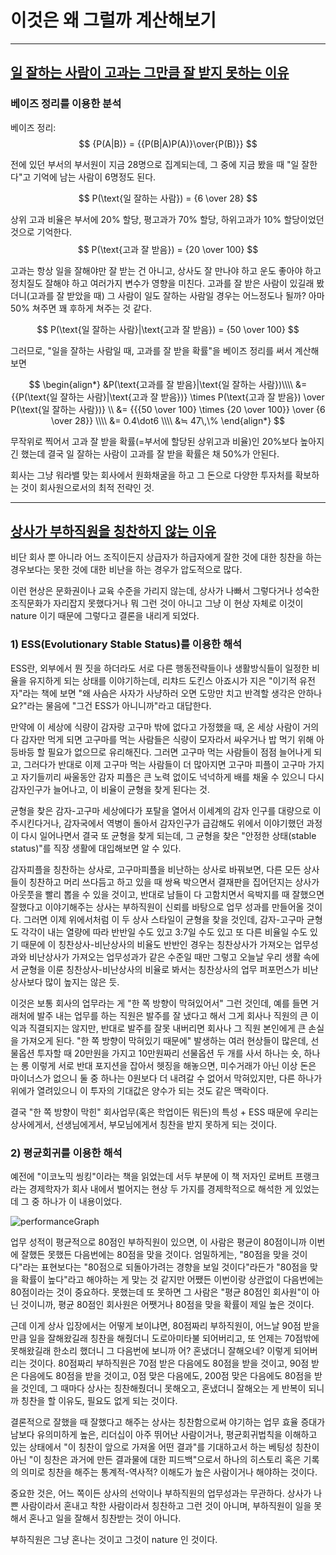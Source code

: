 # 이것은 왜 그럴까 계산해보기

------

## **<u>일 잘하는 사람이 고과는 그만큼 잘 받지 못하는 이유</u>**

### 베이즈 정리를 이용한 분석

베이즈 정리: 
$$
{P(A|B)} = {{P(B|A)P(A)}\over{P(B)}}
$$

전에 있던 부서의 부서원이 지금 28명으로 집계되는데, 그 중에 지금 봤을 때 "일 잘한다"고 기억에 남는 사람이 6명정도 된다.

$$
P(\text{일 잘하는 사람}) = {6 \over 28}
$$

상위 고과 비율은 부서에 20% 할당, 평고과가 70% 할당, 하위고과가 10% 할당이었던 것으로 기억한다.
$$
P(\text{고과 잘 받음}) = {20 \over 100}
$$

고과는 항상 일을 잘해야만 잘 받는 건 아니고, 상사도 잘 만나야 하고 운도 좋아야 하고 정치질도 잘해야 하고 여러가지 변수가 영향을 미친다. 고과를 잘 받은 사람이 있길래 봤더니(고과를 잘 받았을 때) 그 사람이 일도 잘하는 사람일 경우는 어느정도나 될까? 아마 50% 쳐주면 꽤 후하게 쳐주는 것 같다.

$$
P(\text{일 잘하는 사람}|\text{고과 잘 받음}) = {50 \over 100}
$$

그러므로, "일을 잘하는 사람일 때, 고과를 잘 받을 확률"을 베이즈 정리를 써서 계산해보면

$$
\begin{align*}
&P(\text{고과를 잘 받음}|\text{일 잘하는 사람})\\\\ &= {{P(\text{일 잘하는 사람}|\text{고과 잘 받음})} \times P(\text{고과 잘 받음}) \over P(\text{일 잘하는 사람})} \\
&= {{{50 \over 100} \times {20 \over 100}} \over {6 \over 28}} \\\\
&= 0.4\dot6 \\\\
&≒ 47\,\% 
\end{align*}
$$

무작위로 찍어서 고과 잘 받을 확률(=부서에 할당된 상위고과 비율)인 20%보다 높아지긴 했는데 결국 일 잘하는 사람이 고과를 잘 받을 확률은 채 50%가 안된다. 

회사는 그냥 워라밸 맞는 회사에서 원화채굴을 하고 그 돈으로 다양한 투자처를 확보하는 것이 회사원으로서의 최적 전략인 것.

------

## **<u>상사가 부하직원을 칭찬하지 않는 이유</u>**

비단 회사 뿐 아니라 어느 조직이든지 상급자가 하급자에게 잘한 것에 대한 칭찬을 하는 경우보다는 못한 것에 대한 비난을 하는 경우가 압도적으로 많다.

이런 현상은 문화권이나 교육 수준을 가리지 않는데, 상사가 나빠서 그렇다거나 성숙한 조직문화가 자리잡지 못했다거나 뭐 그런 것이 아니고 그냥 이 현상 자체로 이것이 nature 이기 때문에 그렇다고 결론을 내리게 되었다.

### 1) ESS(Evolutionary Stable Status)를 이용한 해석

ESS란, 외부에서 뭔 짓을 하더라도 서로 다른 행동전략들이나 생활방식들이 일정한 비율을 유지하게 되는 상태를 이야기하는데, 리챠드 도킨스 아죠시가 지은 "이기적 유전자"라는 책에 보면 "왜 사슴은 사자가 사냥하러 오면 도망만 치고 반격할 생각은 안하나요?"라는 물음에 "그건 ESS가 아니니까"라고 대답한다.

만약에 이 세상에 식량이 감자랑 고구마 밖에 없다고 가정했을 때, 온 세상 사람이 거의 다 감자만 먹게 되면 고구마를 먹는 사람들은 식량이 모자라서 싸우거나 밥 먹기 위해 아등바등 할 필요가 없으므로 유리해진다. 그러면 고구마 먹는 사람들이 점점 늘어나게 되고, 그러다가 반대로 이제 고구마 먹는 사람들이 더 많아지면 고구마 피플이 고구마 가지고 자기들끼리 싸울동안 감자 피플은 큰 노력 없이도 넉넉하게 배를 채울 수 있으니 다시 감자인구가 늘어나고, 이 비율이 균형을 찾게 된다는 것.

균형을 찾은 감자-고구마 세상에다가 포탈을 열어서 이세계의 감자 인구를 대량으로 이주시킨다거나, 감자국에서 역병이 돌아서 감자인구가 급감해도 위에서 이야기했던 과정이 다시 일어나면서 결국 또 균형을 찾게 되는데, 그 균형을 찾은 "안정한 상태(stable status)"를 직장 생활에 대입해보면 알 수 있다.

감자피플을 칭찬하는 상사로, 고구마피플을 비난하는 상사로 바꿔보면, 다른 모든 상사들이 칭찬하고 머리 쓰다듬고 하고 있을 때 쌍욕 박으면서 결재판을 집어던지는 상사가 아웃풋을 빨리 뽑을 수 있을 것이고, 반대로 남들이 다 고함치면서 윽박지를 때 잘했으면 잘했다고 이야기해주는 상사는 부하직원이 신뢰를 바탕으로 업무 성과를 만들어올 것이다. 그러면 이제 위에서처럼 이 두 상사 스타일이 균형을 찾을 것인데, 감자-고구마 균형도 각각이 내는 열량에 따라 반반일 수도 있고 3:7일 수도 있고 또 다른 비율일 수도 있기 때문에 이 칭찬상사-비난상사의 비율도 반반인 경우는 칭찬상사가 가져오는 업무성과와 비난상사가 가져오는 업무성과가 같은 수준일 때만 그렇고 오늘날 우리 생활 속에서 균형을 이룬 칭찬상사-비난상사의 비율로 봐서는 칭찬상사의 업무 퍼포먼스가 비난상사보다 많이 높지는 않은 듯.

이것은 보통 회사의 업무라는 게 "한 쪽 방향이 막혀있어서" 그런 것인데, 예를 들면 거래처에 발주 내는 업무를 하는 직원은 발주를 잘 냈다고 해서 그게 회사나 직원의 큰 이익과 직결되지는 않지만, 반대로 발주를 잘못 내버리면 회사나 그 직원 본인에게 큰 손실을 가져오게 된다. "한 쪽 방향이 막혀있기 때문에" 발생하는 여러 현상들이 많은데, 선물옵션 투자할 때 20만원을 가지고 10만원짜리 선물옵션 두 개를 사서 하나는 숏, 하나는 롱 이렇게 서로 반대 포지션을 잡아서 헷징을 해놓으면, 미수거래가 아닌 이상 돈은 마이너스가 없으니 둘 중 하나는 0원보다 더 내려갈 수 없어서 막혀있지만, 다른 하나가 위에가 열려있으니 이 투자의 기대값은 양수가 되는 것도 같은 맥락이다.

결국 "한 쪽 방향이 막힌" 회사업무(혹은 학업이든 뭐든)의 특성 + ESS 때문에 우리는 상사에게서, 선생님에게서, 부모님에게서 칭찬을 받지 못하게 되는 것이다.

### 2) 평균회귀를 이용한 해석

예전에 "이코노믹 씽킹"이라는 책을 읽었는데 서두 부분에 이 책 저자인 로버트 프랭크라는 경제학자가 회사 내에서 벌어지는 현상 두 가지를 경제학적으로 해석한 게 있었는데 그 중 하나가 이 내용이었다.

![performanceGraph](images/performanceGraph.png)

업무 성적이 평균적으로 80점인 부하직원이 있으면, 이 사람은 평균이 80점이니까 이번에 잘했든 못했든 다음번에는 80점을 맞을 것이다. 엄밀하게는, "80점을 맞을 것이다"라는 표현보다는 "80점으로 되돌아가려는 경향을 보일 것이다"라든가 "80점을 맞을 확률이 높다"라고 해야하는 게 맞는 것 같지만 어쨌든 이번이랑 상관없이 다음번에는 80점이라는 것이 중요하다. 못했는데 또 못하면 그 사람은 "평균 80점인 회사원"이 아닌 것이니까, 평균 80점인 회사원은 어쨋거나 80점을 맞을 확률이 제일 높은 것이다.

근데 이게 상사 입장에서는 어떻게 보이냐면, 80점짜리 부하직원이, 어느날 90점 받을 만큼 일을 잘해왔길래 칭찬을 해줬더니 도로아미타불 되어버리고, 또 언제는 70점밖에 못해왔길래 한소리 했더니 그 다음번에 보니까 어? 혼냈더니 잘해오네? 이렇게 되어버리는 것이다. 80점짜리 부하직원은 70점 받은 다음에도 80점을 받을 것이고, 90점 받은 다음에도 80점을 받을 것이고, 0점 맞은 다음에도, 200점 맞은 다음에도 80점을 받을 것인데, 그 때마다 상사는 칭찬해줬더니 못해오고, 혼냈더니 잘해오는 게 반복이 되니까 칭찬을 할 이유도, 필요도 없게 되는 것이다.

결론적으로 잘했을 때 잘했다고 해주는 상사는 칭찬함으로써 야기하는 업무 효율 증대가 남보다 유의미하게 높은, 리더십이 아주 뛰어난 사람이거나, 평균회귀법칙을 이해하고 있는 상태에서 "이 칭찬이 앞으로 가져올 어떤 결과"를 기대하고서 하는 베팅성 칭찬이 아닌 "이 칭찬은 과거에 만든 결과물에 대한 피드백"으로서 하나의 히스토리 혹은 기록의 의미로 칭찬을 해주는 통계적-역사적? 이해도가 높은 사람이거나 해야하는 것이다.

중요한 것은, 어느 쪽이든 상사의 선악이나 부하직원의 업무성과는 무관하다. 상사가 나쁜 사람이라서 혼내고 착한 사람이라서 칭찬하고 그런 것이 아니며, 부하직원이 일을 못해서 혼나고 일을 잘해서 칭찬받는 것이 아니다.

부하직원은 그냥 혼나는 것이고 그것이 nature 인 것이다.
